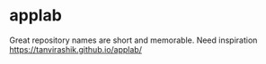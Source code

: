 # applab
Great repository names are short and memorable. Need inspiration
https://tanvirashik.github.io/applab/
